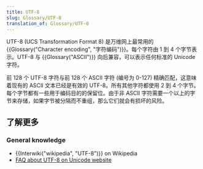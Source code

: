 ```yaml
---
title: UTF-8
slug: Glossary/UTF-8
translation_of: Glossary/UTF-8
---
```

UTF-8 (UCS Transformation Format 8) 是万维网上最常用的{{Glossary("Character encoding", "字符编码")}}。每个字符由 1 到 4 个字节表示。UTF-8 与 {{Glossary("ASCII")}} 向后兼容，可以表示任何标准的 Unicode 字符。

前 128 个 UTF-8 字符与前 128 个 ASCII 字符 (编号为 0-127) 精确匹配，这意味着现有的 ASCII 文本已经是有效的 UTF-8。所有其他字符都使用 2 到 4 个字节。每个字节都有一些用于编码目的的保留位。由于非 ASCII 字符需要一个以上的字节来存储，如果字节被分隔而不重组，那么它们就会有损坏的风险。

## 了解更多

### General knowledge

- {{Interwiki("wikipedia", "UTF-8")}} on Wikipedia
- [FAQ about UTF-8 on Unicode website](https://www.unicode.org/faq/utf_bom.html#UTF8)
